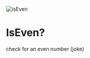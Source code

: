 ![isEven](https://user-images.githubusercontent.com/66295121/198858183-de6b164c-1ce8-4248-88fb-0d85d39ff4ad.png)
# IsEven?
check for an even number (joke)
